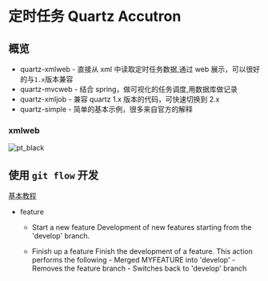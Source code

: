 # 定时任务 Quartz Accutron

## 概览

- quartz-xmlweb - 直接从 xml 中读取定时任务数据,通过 web 展示，可以很好的与`1.x`版本兼容
- quartz-mvcweb - 结合 spring，做可视化的任务调度,用数据库做记录
- quartz-xmljob - 兼容 quartz 1.x 版本的代码，可快速切换到 2.x
- quartz-simple - 简单的基本示例，很多来自官方的解释

### xmlweb
![pt_black](https://raw.github.com/yantze/quartz-accutron/master/other/img/xmlweb1.png)

## 使用 `git flow` 开发

[基本教程](http://danielkummer.github.io/git-flow-cheatsheet/)

- feature
    - Start a new feature
        Development of new features starting from the 'develop' branch.

    - Finish up a feature
        Finish the development of a feature. This action performs the following
            - Merged MYFEATURE into 'develop'
            - Removes the feature branch
            - Switches back to 'develop' branch
